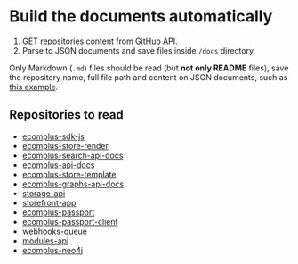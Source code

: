# Build the documents automatically

1. GET repositories content from
[GitHub API](https://developer.github.com/v3/repos/contents/#get-contents).
2. Parse to JSON documents and save files inside `/docs` directory.

Only Markdown (`.md`) files should be read (but **not only README** files),
save the repository name, full file path and content on JSON documents, such as
[this example](https://github.com/ecomclub/els-developers/blob/master/docs/.sample.json).

## Repositories to read
+ [ecomplus-sdk-js](https://github.com/ecomclub/ecomplus-sdk-js)
+ [ecomplus-store-render](https://github.com/ecomclub/ecomplus-store-render)
+ [ecomplus-search-api-docs](https://github.com/ecomclub/ecomplus-search-api-docs)
+ [ecomplus-api-docs](https://github.com/ecomclub/ecomplus-api-docs)
+ [ecomplus-store-template](https://github.com/ecomclub/ecomplus-store-template)
+ [ecomplus-graphs-api-docs](https://github.com/ecomclub/ecomplus-graphs-api-docs)
+ [storage-api](https://github.com/ecomclub/storage-api)
+ [storefront-app](https://github.com/ecomclub/storefront-app)
+ [ecomplus-passport](https://github.com/ecomclub/ecomplus-passport)
+ [ecomplus-passport-client](https://github.com/ecomclub/ecomplus-passport-client)
+ [webhooks-queue](https://github.com/ecomclub/webhooks-queue)
+ [modules-api](https://github.com/ecomclub/modules-api)
+ [ecomplus-neo4j](https://github.com/ecomclub/ecomplus-neo4j)
